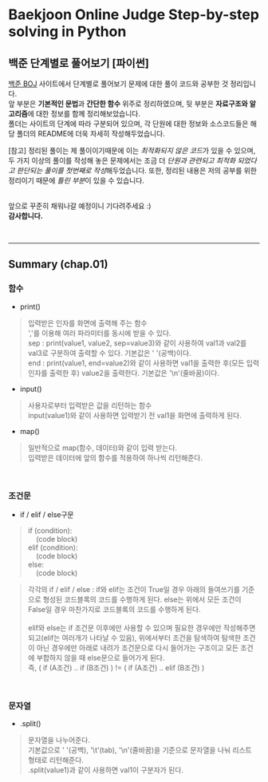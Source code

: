 # Baekjoon Online Judge Step-by-step solving in Python

## 백준 단계별로 풀어보기 [파이썬]

[백준 BOJ](https://www.acmicpc.net) 사이트에서 단계별로 풀어보기 문제에 대한 풀이 코드와 공부한 것 정리입니다.<br>
앞 부분은 **기본적인 문법**과 **간단한 함수** 위주로 정리하였으며, 뒷 부분은 **자료구조와 알고리즘**에 대한 정보를 함께 정리해보았습니다.<br>
폴더는 사이트의 단계에 따라 구분되어 있으며, 각 단원에 대한 정보와 소스코드들은 해당 폴더의 README에 더욱 자세히 작성해두었습니다.<br>

[참고] 정리된 풀이는 제 풀이이기때문에 이는 *최적화되지 않은 코드*가 있을 수 있으며, 두 가지 이상의 풀이를 작성해 놓은 문제에서는 조금 더 *단원과 관련되고 최적화 되었다고 판단되는 풀이를 첫번째로 작성*해두었습니다. 또한, 정리된 내용은 저의 공부를 위한 정리이기 때문에 *틀린 부분*이 있을 수 있습니다.<br><br>

앞으로 꾸준히 채워나갈 예정이니 기다려주세요 :)<br>
**감사합니다.**

<br>

---

## Summary (chap.01)

### **함수**

- print()

> 입력받은 인자를 화면에 출력해 주는 함수<br>
 ','를 이용해 여러 파라미터를 동시에 받을 수 있다.<br>
 sep : print(value1, value2, sep=value3)와 같이 사용하여 val1과 val2를 val3로 구분하여 출력할 수 있다. 기본값은 ' '(공백)이다.<br>
 end : print(value1, end=value2)와 같이 사용하면 val1을 출력한 후(모든 입력 인자를 출력한 후) value2을 출력한다. 기본값은 '\n'(줄바꿈)이다.<br>

- input()

> 사용자로부터 입력받은 값을 리턴하는 함수<br>
 input(value1)와 같이 사용하면 입력받기 전 val1을 화면에 출력하게 된다.<br>

- map()

> 일반적으로 map(함수, 데이터)와 같이 입력 받는다.<br>
 입력받은 데이터에 앞의 함수를 적용하여 하나씩 리턴해준다.<br>

<br>

### **조건문**

- if / elif / else구문

> if (condition):<br>
 &nbsp;&nbsp;&nbsp;&nbsp;(code block)<br>
 elif (condition):<br>
 &nbsp;&nbsp;&nbsp;&nbsp;(code block)<br>
 else:<br>
 &nbsp;&nbsp;&nbsp;&nbsp;(code block)<br>

 > 각각의 if / elif / else : if와 elif는 조건이 True일 경우 아래의 들여쓰기를 기준으로 형성된 코드블록의 코드를 수행하게 된다. else는 위에서 모든 조건이 False일 경우 마찬가지로 코드블록의 코드를 수행하게 된다.<br><br>
 elif와 else는 if 조건문 이후에만 사용할 수 있으며 필요한 경우에만 작성해주면 되고(elif는 여러개가 나타날 수 있음), 위에서부터 조건을 탐색하여 탐색한 조건이 아닌 경우에만 아래로 내려가 조건문으로 다시 들어가는 구조이고 모든 조건에 부합하지 않을 때 else문으로 들어가게 된다.<br>
 즉, ( if (A조건) .. if (B조건) ) != ( if (A조건) .. elif (B조건) )<br>

 <br>

### **문자열**

- .split()

> 문자열을 나누어준다.<br>
 기본값으로 ' '(공백), '\t'(tab), '\n'(줄바꿈)을 기준으로 문자열을 나눠 리스트 형태로 리턴해준다.<br>
 .split(value1)과 같이 사용하면 val1이 구분자가 된다.<br>
